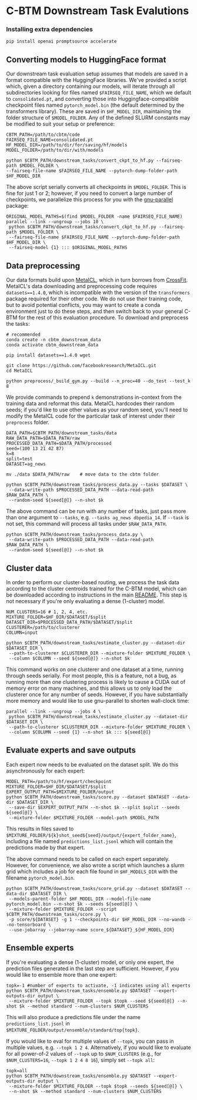 # C-BTM Downstream Task Evalutions

### Installing extra dependencies
```
pip install openai promptsource accelerate
```

## Converting models to HuggingFace format

Our downstream task evaluation setup assumes that models are saved in a format compatible with the HuggingFace libraries. We've provided a script which, given a directory containing our models, will iterate through all subdirectories looking for files named `$FAIRSEQ_FILE_NAME`, which we default to `consolidated.pt`, and converting those into Huggingface-compatible checkpoint files named `pytorch_model.bin` (the default determined by the transformers library). These are saved in `$HF_MODEL_DIR`, maintaining the folder structure of `$MODEL_FOLDER`. Any of the defined SLURM constants may be modified to suit your setup or preference:

```
CBTM_PATH=/path/to/cbtm/code
FAIRSEQ_FILE_NAME=consolidated.pt
HF_MODEL_DIR=/path/to/dir/for/saving/hf/models
MODEL_FOLDER=/path/to/dir/with/models

python $CBTM_PATH/downstream_tasks/convert_ckpt_to_hf.py --fairseq-path $MODEL_FOLDER \
--fairseq-file-name $FAIRSEQ_FILE_NAME --pytorch-dump-folder-path $HF_MODEL_DIR
```

The above script serially converts all checkpoints in `$MODEL_FOLDER`. This is fine for just 1 or 2; however, if you need to convert a large number of checkpoints, we parallelize this process for you with the [gnu-parallel](https://www.gnu.org/software/parallel/) package:

```
ORIGINAL_MODEL_PATHS=$(find $MODEL_FOLDER -name $FAIRSEQ_FILE_NAME)
parallel --link --ungroup --jobs 10 \
 python $CBTM_PATH/downstream_tasks/convert_ckpt_to_hf.py --fairseq-path $MODEL_FOLDER \
 --fairseq-file-name $FAIRSEQ_FILE_NAME --pytorch-dump-folder-path $HF_MODEL_DIR \
 --fairseq-model {1} ::: $ORIGINAL_MODEL_PATHS 
```

## Data preprocessing

Our data formats build upon [MetaICL](https://github.com/facebookresearch/MetaICL.git), which in turn borrows from [CrossFit](). MetaICL's data downloading and preprocessing code requires `datasets==1.4.0`, which is incompatible with the version of the `transformers` package required for their other code. We do not use their training code, but to avoid potential conflicts, you may want to create a conda environment just to do these steps, and then switch back to your general C-BTM for the rest of this evaluation procedure.
To download and preprocess the tasks:

```
# recommended
conda create -n cbtm_downstream_data 
conda activate cbtm_downstream_data

pip install datasets==1.4.0 wget

git clone https://github.com/facebookresearch/MetaICL.git
cd MetaICL

python preprocess/_build_gym.py --build --n_proc=40 --do_test --test_k 8
```

We provide commands to prepend `k` demonstrations in-context from the training data and reformat this data. MetaICL hardcodes their random seeds; if you'd like to use other values as your random seed, you'll need to modify the MetaICL code for the particular task of interest under their `preprocess` folder.

```
DATA_PATH=$CBTM_PATH/downstream_tasks/data
RAW_DATA_PATH=$DATA_PATH/raw
PROCESSED_DATA_PATH=$DATA_PATH/processed
seed=(100 13 21 42 87)
k=8
split=test
DATASET=ag_news

mv ./data $DATA_PATH/raw    # move data to the cbtm folder

python $CBTM_PATH/downstream_tasks/process_data.py --tasks $DATASET \
 --data-write-path $PROCESSED_DATA_PATH --data-read-path $RAW_DATA_PATH \
 --random-seed ${seed[@]} --n-shot $k 
```

The above command can be run with any number of tasks, just pass more than one argument to `--tasks`, e.g. `--tasks ag_news dbpedia_14`. If `--task` is not set, this command will process all tasks under `$RAW_DATA_PATH`.

```
python $CBTM_PATH/downstream_tasks/process_data.py \
 --data-write-path $PROCESSED_DATA_PATH --data-read-path $RAW_DATA_PATH \
 --random-seed ${seed[@]} --n-shot $k 
```

## Cluster data

In order to perform our cluster-based routing, we process the task data according to the cluster centroids trained for the C-BTM model, which can be downloaded according to instructions in the main [README](). This step is not necessary if you're only evaluating a dense (1-cluster) model.

```
NUM_CLUSTERS=16 # 1, 2, 4, etc.
MIXTURE_FOLDER=$HF_DIR/$DATASET/$split
DATASET_DIR=$PROCESSED_DATA_PATH/$DATASET/$split
CLUSTERER=/path/to/clusterer
COLUMN=input

python $CBTM_PATH/downstream_tasks/estimate_cluster.py --dataset-dir $DATASET_DIR \
 --path-to-clusterer $CLUSTERER_DIR --mixture-folder $MIXTURE_FOLDER \
 --column $COLUMN --seed ${seed[@]} --n-shot $k
```

This command works on one clusterer and one dataset at a time, running through seeds serially. For most people, this is a feature, not a bug, as running more than one clustering process is likely to cause a CUDA out of memory error on many machines, and this allows us to only load the clusterer once for any number of seeds. However, if you have substantially more memory and would like to use gnu-parallel to shorten wall-clock time:

```
parallel --link --ungroup --jobs 4 \
 python $CBTM_PATH/downstream_tasks/estimate_cluster.py --dataset-dir $DATASET_DIR \
 --path-to-clusterer $CLUSTERER_DIR --mixture-folder $MIXTURE_FOLDER \
 --column $COLUMN --seed {1} --n-shot $k ::: ${seed[@]}
 ```

## Evaluate experts and save outputs

Each expert now needs to be evaluated on the dataset split. We do this asynchronously for each expert:

```
MODEL_PATH=/path/to/hf/expert/checkpoint
MIXTURE_FOLDER=$HF_DIR/$DATASET/$split
EXPERT_OUTPUT_PATH=$MIXTURE_FOLDER/output
python $CBTM_PATH/downstream_tasks/score.py --dataset $DATASET --data-dir $DATASET_DIR \
 --save-dir $EXPERT_OUTPUT_PATH --n-shot $k --split $split --seeds ${seed[@]} \
 --mixture-folder $MIXTURE_FOLDER --model-path $MODEL_PATH
```

This results in files saved to `$MIXTURE_FOLDER/${k}shot_seed${seed}/output/{expert_folder_name}`, including a file named `predictions_list.jsonl` which will contain the predictions made by that expert.

The above command needs to be called on each expert separately. However, for convenience, we also wrote a script which launches a slurm grid which includes a job for each file found in `$HF_MODELS_DIR` with the filename `pytorch_model.bin`.

```
python $CBTM_PATH/downstream_tasks/score_grid.py --dataset $DATASET --data-dir $DATASET_DIR \
 --models-parent-folder $HF_MODEL_DIR --model-file-name pytorch_model.bin --n-shot $k --seeds ${seed[@]} \
 --mixture-folder $MIXTURE_FOLDER --script $CBTM_PATH/downstream_tasks/score.py \
 -p score/${DATASET} -g 1 --checkpoints-dir $HF_MODEL_DIR --no-wandb --no-tensorboard \
 --use-jobarray --jobarray-name score_${DATASET}_${HF_MODEL_DIR}
```

## Ensemble experts

If you're evaluating a dense (1-cluster) model, or only one expert, the prediction files generated in the last step are sufficient. However, if you would like to ensemble more than one expert:

```
topk=-1 #number of experts to activate, -1 indicates using all experts
python $CBTM_PATH/downstream_tasks/ensemble.py $DATASET --expert-outputs-dir output \
 --mixture-folder $MIXTURE_FOLDER --topk $topk --seed ${seed[@]} --n-shot $k --method standard --num-clusters $NUM_CLUSTERS
```

This will also produce a predictions file under the name `predictions_list.jsonl` in `$MIXTURE_FOLDER/output/ensemble/standard/top{topk}`.

If you would like to eval for multiple values of `--topk`, you can pass in multiple values, e.g. `--topk 1 2 4`. Alternatively, if you would like to evaluate for all power-of-2 values of `--topk` up to `$NUM_CLUSTERS` (e.g., for `$NUM_CLUSTERS=16`, `--topk 1 2 4 8 16`), simply set `--topk all`:

```
topk=all
python $CBTM_PATH/downstream_tasks/ensemble.py $DATASET --expert-outputs-dir output \
 --mixture-folder $MIXTURE_FOLDER --topk $topk --seeds ${seed[@]} \
 --n-shot $k --method standard --num-clusters $NUM_CLUSTERS
```